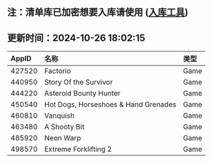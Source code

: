 ## 注：清单库已加密想要入库请使用 ([入库工具](https://github.com/BlankTMing/ManifestAutoUpdate/releases))

## 更新时间：2024-10-26 18:02:15
| AppID | 名称 | 类型  |
| :-------------------- | :----------------------------- | :----------- |
| 427520 | Factorio| Game |
| 440950 | Story Of the Survivor| Game |
| 444220 | Asteroid Bounty Hunter| Game |
| 450540 | Hot Dogs, Horseshoes & Hand Grenades| Game |
| 460810 | Vanquish| Game |
| 463480 | A Shooty Bit| Game |
| 485920 | Neon Warp| Game |
| 498570 | Extreme Forklifting 2| Game |
